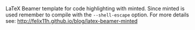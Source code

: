 LaTeX Beamer template for code highlighting with minted. Since minted is used remember to compile with the `--shell-escape` option. For more details see: http://felix11h.github.io/blog/latex-beamer-minted
